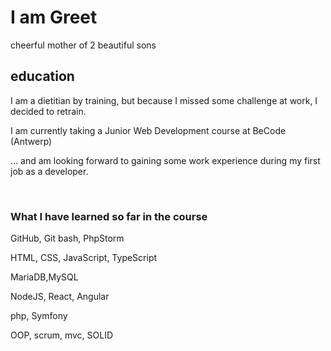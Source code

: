 # I am Greet
cheerful mother of 2 beautiful sons


## education
I am a dietitian by training, but because I missed some challenge at work, I decided to retrain.

I am currently taking a Junior Web Development course at BeCode (Antwerp) 
  
... and am looking forward to gaining some work experience during my first job as a developer.

<br>

### What I have learned so far in the course

GitHub, Git bash, PhpStorm

HTML, CSS, JavaScript, TypeScript

MariaDB,MySQL

NodeJS, React, Angular

php, Symfony

OOP, scrum, mvc, SOLID
